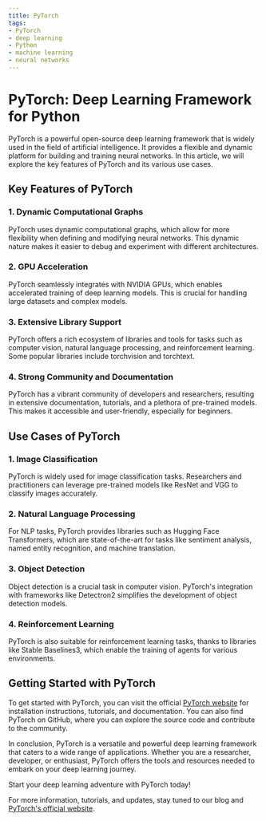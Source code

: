 ```yaml
---
title: PyTorch
tags: 
- PyTorch
- deep learning 
- Python 
- machine learning
- neural networks
---
```


# PyTorch: Deep Learning Framework for Python

PyTorch is a powerful open-source deep learning framework that is widely used in the field of artificial intelligence. It provides a flexible and dynamic platform for building and training neural networks. In this article, we will explore the key features of PyTorch and its various use cases.

## Key Features of PyTorch

### 1. Dynamic Computational Graphs

PyTorch uses dynamic computational graphs, which allow for more flexibility when defining and modifying neural networks. This dynamic nature makes it easier to debug and experiment with different architectures.

### 2. GPU Acceleration

PyTorch seamlessly integrates with NVIDIA GPUs, which enables accelerated training of deep learning models. This is crucial for handling large datasets and complex models.

### 3. Extensive Library Support

PyTorch offers a rich ecosystem of libraries and tools for tasks such as computer vision, natural language processing, and reinforcement learning. Some popular libraries include torchvision and torchtext.

### 4. Strong Community and Documentation

PyTorch has a vibrant community of developers and researchers, resulting in extensive documentation, tutorials, and a plethora of pre-trained models. This makes it accessible and user-friendly, especially for beginners.

## Use Cases of PyTorch

### 1. Image Classification

PyTorch is widely used for image classification tasks. Researchers and practitioners can leverage pre-trained models like ResNet and VGG to classify images accurately.

### 2. Natural Language Processing

For NLP tasks, PyTorch provides libraries such as Hugging Face Transformers, which are state-of-the-art for tasks like sentiment analysis, named entity recognition, and machine translation.

### 3. Object Detection

Object detection is a crucial task in computer vision. PyTorch's integration with frameworks like Detectron2 simplifies the development of object detection models.

### 4. Reinforcement Learning

PyTorch is also suitable for reinforcement learning tasks, thanks to libraries like Stable Baselines3, which enable the training of agents for various environments.

## Getting Started with PyTorch

To get started with PyTorch, you can visit the official [PyTorch website](https://pytorch.org) for installation instructions, tutorials, and documentation. You can also find PyTorch on GitHub, where you can explore the source code and contribute to the community.

In conclusion, PyTorch is a versatile and powerful deep learning framework that caters to a wide range of applications. Whether you are a researcher, developer, or enthusiast, PyTorch offers the tools and resources needed to embark on your deep learning journey.

Start your deep learning adventure with PyTorch today!

For more information, tutorials, and updates, stay tuned to our blog and [PyTorch's official website](https://pytorch.org).
